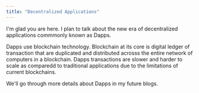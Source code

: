 ```yaml
---
title: "Decentralized Applications"
---
```


I'm glad you are here. I plan to talk about the new era of decentralized applications commmonly known as Dapps.

Dapps use blockchain technology. Blockchain at its core is digital ledger of transaction that are duplicated and distributed acrosss the entire network of computers in a blockchain. Dapps transactions are slower and harder to scale as comparedd to traditional applications due to the limitations of current blockchains.

We'll go through more details about Dapps in my future blogs.
